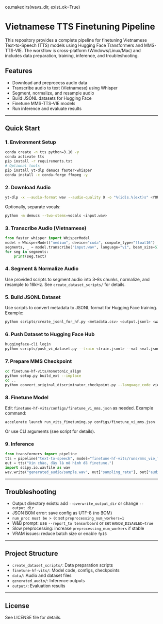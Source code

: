 os.makedirs(wavs_dir, exist_ok=True)

# Vietnamese TTS Finetuning Pipeline

This repository provides a complete pipeline for finetuning Vietnamese Text-to-Speech (TTS) models using Hugging Face Transformers and MMS-TTS-VIE. The workflow is cross-platform (Windows/Linux/Mac) and includes data preparation, training, inference, and troubleshooting.

## Features
- Download and preprocess audio data
- Transcribe audio to text (Vietnamese) using Whisper
- Segment, normalize, and resample audio
- Build JSONL datasets for Hugging Face
- Finetune MMS-TTS-VIE models
- Run inference and evaluate results

---

## Quick Start

### 1. Environment Setup

```bash
conda create -n tts python=3.10 -y
conda activate tts
pip install -r requirements.txt
# Optional tools
pip install yt-dlp demucs faster-whisper
conda install -c conda-forge ffmpeg -y
```

### 2. Download Audio

```bash
yt-dlp -x --audio-format wav --audio-quality 0 -o "%(id)s.%(ext)s" <YOUTUBE_URL>
```
Optionally, separate vocals:
```bash
python -m demucs --two-stems=vocals <input.wav>
```

### 3. Transcribe Audio (Vietnamese)

```python
from faster_whisper import WhisperModel
model = WhisperModel("medium", device="cuda", compute_type="float16")
segments, _ = model.transcribe("input.wav", language="vi", beam_size=5)
for seg in segments:
    print(seg.text)
```

### 4. Segment & Normalize Audio

Use provided scripts to segment audio into 3–8s chunks, normalize, and resample to 16kHz. See `create_dataset_scripts/` for details.

### 5. Build JSONL Dataset

Use scripts to convert metadata to JSONL format for Hugging Face training. Example:
```bash
python scripts/create_jsonl_for_hf.py <metadata.csv> <output.jsonl> <wavs_dir> -t 2
```

### 6. Push Dataset to Hugging Face Hub

```bash
huggingface-cli login
python scripts/push_vi_dataset.py --train <train.jsonl> --val <val.jsonl> --repo <your-username>/vi-tts-vie --private
```

### 7. Prepare MMS Checkpoint

```bash
cd finetune-hf-vits/monotonic_align
python setup.py build_ext --inplace
cd ..
python convert_original_discriminator_checkpoint.py --language_code vie --pytorch_dump_folder_path checkpoints/mms-vie-train
```

### 8. Finetune Model

Edit `finetune-hf-vits/configs/finetune_vi_mms.json` as needed. Example command:
```bash
accelerate launch run_vits_finetuning.py configs/finetune_vi_mms.json
```
Or use CLI arguments (see script for details).

### 9. Inference

```python
from transformers import pipeline
tts = pipeline("text-to-speech", model="finetune-hf-vits/runs/mms_vie_ft_single_spk", device=0)
out = tts("Xin chào, đây là mô hình đã finetune.")
import scipy.io.wavfile as wav
wav.write("generated_audio/sample.wav", out["sampling_rate"], out["audio"][0])
```

---

## Troubleshooting

- Output directory exists: add `--overwrite_output_dir` or change `--output_dir`
- JSON BOM error: save config as UTF-8 (no BOM)
- `num_proc must be > 0`: set `preprocessing_num_workers=1`
- W&B prompt: use `--report_to tensorboard` or set `WANDB_DISABLED=true`
- Slow preprocessing: increase `preprocessing_num_workers` if stable
- VRAM issues: reduce batch size or enable `fp16`

---

## Project Structure

- `create_dataset_scripts/`: Data preparation scripts
- `finetune-hf-vits/`: Model code, configs, checkpoints
- `data/`: Audio and dataset files
- `generated_audio/`: Inference outputs
- `output/`: Evaluation results

---

## License

See LICENSE file for details.
